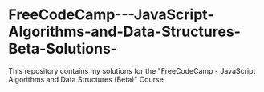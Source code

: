 # FreeCodeCamp---JavaScript-Algorithms-and-Data-Structures-Beta-Solutions-
This repository contains my solutions for the "FreeCodeCamp - JavaScript Algorithms and Data Structures (Beta)" Course
